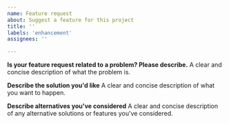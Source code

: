 ```yaml
---
name: Feature request
about: Suggest a feature for this project
title: ''
labels: 'enhancement'
assignees: ''

---
```


 **Is your feature request related to a problem? Please describe.**
A clear and concise description of what the problem is.

 **Describe the solution you'd like**
A clear and concise description of what you want to happen.

 **Describe alternatives you've considered**
A clear and concise description of any alternative solutions or features you've considered.
